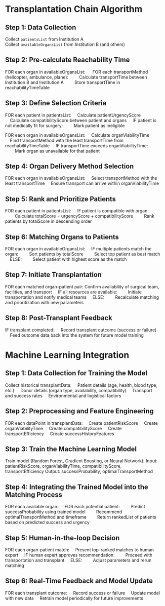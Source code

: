 


# Transplantation Chain Algorithm

## Step 1: Data Collection
Collect `patientsList` from Institution A  
Collect `availableOrgansList` from Institution B (and others)

## Step 2: Pre-calculate Reachability Time


FOR each organ in availableOrgansList:
&nbsp;&nbsp;&nbsp;&nbsp; FOR each transportMethod (helicopter, ambulance, plane):
&nbsp;&nbsp;&nbsp;&nbsp;&nbsp;&nbsp;&nbsp;&nbsp;Calculate transportTime between Institution B and Institution A
&nbsp;&nbsp;&nbsp;&nbsp;&nbsp;&nbsp;&nbsp;&nbsp;Store transportTime in reachabilityTimeTable


## Step 3: Define Selection Criteria
FOR each patient in patientsList:
&nbsp;&nbsp;&nbsp;&nbsp;Calculate patientUrgencyScore
&nbsp;&nbsp;&nbsp;&nbsp;Calculate compatibilityScore between patient and organs
&nbsp;&nbsp;&nbsp;&nbsp;IF patient is not medically fit for surgery:
&nbsp;&nbsp;&nbsp;&nbsp;&nbsp;&nbsp;&nbsp;&nbsp;Mark patient as ineligible

FOR each organ in availableOrgansList:
&nbsp;&nbsp;&nbsp;&nbsp;Calculate organViabilityTime
&nbsp;&nbsp;&nbsp;&nbsp;Find transportMethod with the least transportTime from reachabilityTimeTable
&nbsp;&nbsp;&nbsp;&nbsp;IF transportTime exceeds organViabilityTime:
&nbsp;&nbsp;&nbsp;&nbsp;&nbsp;&nbsp;&nbsp;&nbsp;Mark organ as unavailable for that patient


## Step 4: Organ Delivery Method Selection
FOR each organ in availableOrgansList:
&nbsp;&nbsp;&nbsp;&nbsp;Select transportMethod with the least transportTime
&nbsp;&nbsp;&nbsp;&nbsp;Ensure transport can arrive within organViabilityTime


## Step 5: Rank and Prioritize Patients
FOR each patient in patientsList:
&nbsp;&nbsp;&nbsp;&nbsp;IF patient is compatible with organ:
&nbsp;&nbsp;&nbsp;&nbsp;&nbsp;&nbsp;&nbsp;&nbsp;Calculate totalScore = urgencyScore + compatibilityScore
&nbsp;&nbsp;&nbsp;&nbsp;&nbsp;&nbsp;&nbsp;&nbsp;Rank patients by totalScore in descending order


## Step 6: Matching Organs to Patients
FOR each organ in availableOrgansList:
&nbsp;&nbsp;&nbsp;&nbsp;IF multiple patients match the organ:
&nbsp;&nbsp;&nbsp;&nbsp;&nbsp;&nbsp;&nbsp;&nbsp;Sort patients by totalScore
&nbsp;&nbsp;&nbsp;&nbsp;&nbsp;&nbsp;&nbsp;&nbsp;Select top patient as best match
&nbsp;&nbsp;&nbsp;&nbsp;ELSE:
&nbsp;&nbsp;&nbsp;&nbsp;&nbsp;&nbsp;&nbsp;&nbsp;Select patient with highest score as the match


## Step 7: Initiate Transplantation
FOR each matched organ-patient pair:
Confirm availability of surgical team, facilities, and transport
&nbsp;&nbsp;&nbsp;&nbsp;IF all resources are available:
&nbsp;&nbsp;&nbsp;&nbsp;&nbsp;&nbsp;&nbsp;&nbsp;Initiate transportation and notify medical teams
&nbsp;&nbsp;&nbsp;&nbsp;ELSE:
&nbsp;&nbsp;&nbsp;&nbsp;&nbsp;&nbsp;&nbsp;&nbsp;Recalculate matching and prioritization with new parameters


## Step 8: Post-Transplant Feedback
IF transplant completed:
&nbsp;&nbsp;&nbsp;&nbsp;Record transplant outcome (success or failure)
&nbsp;&nbsp;&nbsp;&nbsp;Feed outcome data back into the system for future model training


# Machine Learning Integration

## Step 1: Data Collection for Training the Model
Collect historical transplantData:
&nbsp;&nbsp;&nbsp;&nbsp;Patient details (age, health, blood type, etc.)
&nbsp;&nbsp;&nbsp;&nbsp;Donor details (organ type, availability, compatibility)
&nbsp;&nbsp;&nbsp;&nbsp;Transport and success rates
&nbsp;&nbsp;&nbsp;&nbsp;Environmental and logistical factors


## Step 2: Preprocessing and Feature Engineering
FOR each dataPoint in transplantData:
&nbsp;&nbsp;&nbsp;&nbsp;Create patientRiskScore
&nbsp;&nbsp;&nbsp;&nbsp;Create organViabilityTime
&nbsp;&nbsp;&nbsp;&nbsp;Create compatibilityScore
&nbsp;&nbsp;&nbsp;&nbsp;Create transportEfficiency
&nbsp;&nbsp;&nbsp;&nbsp;Create successHistoryFeatures


## Step 3: Train the Machine Learning Model
Train model (Random Forest, Gradient Boosting, or Neural Network):
    Input: patientRiskScore, organViabilityTime, compatibilityScore, transportEfficiency
    Output: successProbability, optimalTransportMethod


## Step 4: Integrating the Trained Model into the Matching Process
FOR each available organ:
&nbsp;&nbsp;&nbsp;&nbsp;FOR each potential patient:
&nbsp;&nbsp;&nbsp;&nbsp;&nbsp;&nbsp;&nbsp;&nbsp;Predict successProbability using trained model
&nbsp;&nbsp;&nbsp;&nbsp;&nbsp;&nbsp;&nbsp;&nbsp;Recommend optimalTransportMethod and timeframe
&nbsp;&nbsp;&nbsp;&nbsp;&nbsp;&nbsp;&nbsp;&nbsp;Return rankedList of patients based on predicted success and urgency


## Step 5: Human-in-the-loop Decision
FOR each organ-patient match:
&nbsp;&nbsp;&nbsp;&nbsp;Present top-ranked matches to human expert
&nbsp;&nbsp;&nbsp;&nbsp;IF human expert approves recommendation:
&nbsp;&nbsp;&nbsp;&nbsp;&nbsp;&nbsp;&nbsp;&nbsp;Proceed with transportation and transplant
&nbsp;&nbsp;&nbsp;&nbsp;ELSE:
&nbsp;&nbsp;&nbsp;&nbsp;&nbsp;&nbsp;&nbsp;&nbsp;Adjust parameters and rerun matching


## Step 6: Real-Time Feedback and Model Update
FOR each transplant outcome:
&nbsp;&nbsp;&nbsp;&nbsp;Record success or failure
&nbsp;&nbsp;&nbsp;&nbsp;Update model with new data
&nbsp;&nbsp;&nbsp;&nbsp;Retrain model periodically for future improvements


